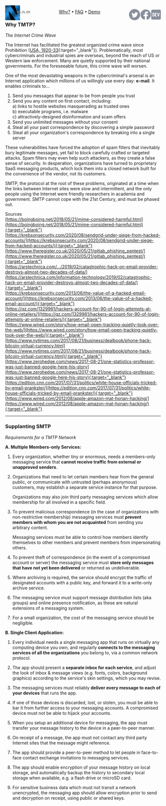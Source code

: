 <script src="//gc.zgo.at/count.js" async
        data-goatcounter="https://mnmnotmail.goatcounter.com/count"></script>

<div style="text-align:center">
   <a href="/"><img align="left" style="margin-top:-12px" src="logo-48-bleed-bright.png">
      <div style="float:left; margin-left:-0.75em; font-weight:bold; color:#888">m.n.m</div></a>
   <a href="https://dev.to/mnmnotmail"      ><img height="36" align="right" src="icon-dev-gray.svg"></a>
   <a href="https://facebook.com/mnmnotmail"><img height="36" align="right" src="icon-fb-gray-58.png"></a>
   <a href="https://twitter.com/mnmnotmail" ><img height="36" align="right" src="icon-tw-gray.svg"></a>
   <a href="/rationale.html">Why?</a> &bull;
   <a href="/faq.html">FAQ</a> &bull;
   <a href="/demo.html">Demo</a>
</div>

### Why TMTP?

_The Internet Crime Wave_

The Internet has facilitated the greatest organized crime wave since Prohibition 
([USA, 1920-33](https://en.wikipedia.org/wiki/Prohibition_in_the_United_States){:target="_blank"}). Problematically, 
most cybercriminals and industrial spies are overseas, beyond the reach of US or Western 
law enforcement. Many are quietly supported by their national governments. 
For the foreseeable future, this crime wave will worsen.

One of the most devastating weapons in the cybercriminal's arsenal is an Internet application 
which millions of us willingly use every day: **e-mail**. It enables criminals to...

1. Send you messages that appear to be from people you trust
2. Send you any content on first contact, including:  
   a) links to hostile websites masquerading as trusted ones  
   b) executable programs, i.e. malware  
   c) attractively-designed disinformation and scam offers  
3. Send you unlimited messages without your consent
4. Steal all your past correspondence by discovering a simple password
5. Steal all your organization's correspondence by breaking into a single server

These vulnerabilities have forced the adoption of spam filters that inevitably bury legitimate 
messages, yet fail to block carefully crafted or targeted attacks. Spam filters may even help such 
attackers, as they create a false sense of security. 
In desperation, organizations have turned to proprietary SaaS messaging products, 
which lock them into a closed network built for the convenience of the vendor, not its customers.

SMTP, the protocol at the root of these problems, 
originated at a time when the links between Internet sites were slow and intermittent, 
and the only people using the Internet were friendly researchers in academia and government. 
SMTP cannot cope with the 21st Century, and must be phased out.

Sources  
[https://boingboing.net/2018/05/21/mime-considered-harmful.html](https://boingboing.net/2018/05/21/mime-considered-harmful.html){:target="_blank"}  
[https://krebsonsecurity.com/2020/08/sendgrid-under-siege-from-hacked-accounts/](https://krebsonsecurity.com/2020/08/sendgrid-under-siege-from-hacked-accounts/){:target="_blank"}  
[https://www.theregister.co.uk/2020/05/21/gitlab_phishing_pentest/](https://www.theregister.co.uk/2020/05/21/gitlab_phishing_pentest/){:target="_blank"}  
[https://arstechnica.com/.../2019/02/catastrophic-hack-on-email-provider-destroys-almost-two-decades-of-data/](https://arstechnica.com/information-technology/2019/02/catastrophic-hack-on-email-provider-destroys-almost-two-decades-of-data/){:target="_blank"}  
[https://krebsonsecurity.com/2013/06/the-value-of-a-hacked-email-account/](https://krebsonsecurity.com/2013/06/the-value-of-a-hacked-email-account/){:target="_blank"}  
[https://qz.com/1329961/hackers-account-for-90-of-login-attempts-at-online-retailers/](https://qz.com/1329961/hackers-account-for-90-of-login-attempts-at-online-retailers/){:target="_blank"}  
[https://www.wired.com/story/how-email-open-tracking-quietly-took-over-the-web/](https://www.wired.com/story/how-email-open-tracking-quietly-took-over-the-web/){:target="_blank"}  
[https://www.nytimes.com/2017/08/21/business/dealbook/phone-hack-bitcoin-virtual-currency.html](https://www.nytimes.com/2017/08/21/business/dealbook/phone-hack-bitcoin-virtual-currency.html){:target="_blank"}  
[https://www.zerohedge.com/news/2017-08-21/one-statistics-professor-was-just-banned-google-here-his-story](https://www.zerohedge.com/news/2017-08-21/one-statistics-professor-was-just-banned-google-here-his-story){:target="_blank"}  
[https://edition.cnn.com/2017/07/31/politics/white-house-officials-tricked-by-email-prankster/](https://edition.cnn.com/2017/07/31/politics/white-house-officials-tricked-by-email-prankster/){:target="_blank"}  
[https://www.wired.com/2012/08/apple-amazon-mat-honan-hacking/](https://www.wired.com/2012/08/apple-amazon-mat-honan-hacking/){:target="_blank"}  

---
### Supplanting SMTP

_Requirements for a TMTP Network_

__A. Multiple Members-only Services:__

1. Every organization, whether tiny or enormous, needs a members-only messaging service 
that **cannot receive traffic from external or unapproved senders**. 

1. Organizations that need to let certain members hear from the general public, 
or communicate with untrusted (perhaps anonymous) customers, 
may establish a separate service instance for that purpose. 

   Organizations may also join third party messaging services which allow membership 
   for all involved in a specific field.

1. To prevent malicious correspondence (in the case of organizations with non-restrictive membership) 
messaging services must **prevent members with whom you are not acquainted** 
from sending you arbitrary content. 

   Messaging services must be able to control how members identify themselves to other members
   and prevent members from impersonating others.

1. To prevent theft of correspondence (in the event of a compromised account or server) the messaging service 
must **store only messages that have not yet been delivered** or returned as undeliverable. 

1. Where archiving is required, the service should encrypt the traffic of designated accounts 
with a public key, and forward it to a write-only archive service.

1. The messaging service must support message distribution lists (aka groups) and online presence notification, 
as these are natural extensions of a messaging system. 

1. For a small organization, the cost of the messaging service should be negligible. 

__B. Single Client Application:__

1. Every individual needs a single messaging app that runs on virtually any computing device you own, 
and regularly **connects to the messaging services of all the organizations** you belong to, 
via a common network protocol. 

1. The app should present a **separate inbox for each service**, and adjust the look of inbox & message views 
(e.g. fonts, colors, background graphics) according to the service's skin settings, which you may revise. 

1. The messaging services must reliably **deliver every message to each of your devices** 
that runs the app. 

1. If one of those devices is discarded, lost, or stolen, you must be able to bar it from further access to your 
messaging accounts. A compromised device must not be able to hijack your accounts. 

1. When you setup an additional device for messaging, 
the app must transfer your message history to the device in a peer-to-peer manner. 

1. On receipt of a message, the app must not contact any third party Internet sites that 
the message might reference. 

1. The app should provide a peer-to-peer method to let people in face-to-face contact exchange invitations 
to messaging services. 

1. The app should enable encryption of your message history on local storage, and 
automatically backup the history to secondary local storage when available, 
e.g. a flash drive or microSD card. 

1. For sensitive business data which must not transit a network unencrypted, the messaging app 
should allow encryption prior to send and decryption on receipt, using public or shared keys.
